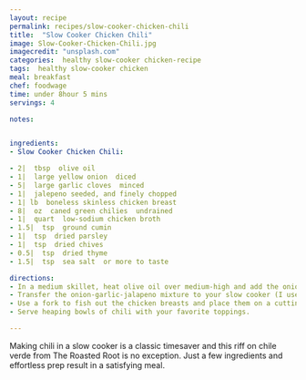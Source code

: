 ```yaml
---
layout: recipe
permalink: recipes/slow-cooker-chicken-chili
title:  "Slow Cooker Chicken Chili"
image: Slow-Cooker-Chicken-Chili.jpg
imagecredit: "unsplash.com"
categories:  healthy slow-cooker chicken-recipe
tags:  healthy slow-cooker chicken
meal: breakfast
chef: foodwage
time: under 8hour 5 mins
servings: 4

notes:


ingredients:
- Slow Cooker Chicken Chili:

- 2|  tbsp  olive oil
- 1|  large yellow onion  diced
- 5|  large garlic cloves  minced
- 1|  jalepeno seeded, and finely chopped
- 1| lb  boneless skinless chicken breast
- 8|  oz  caned green chilies  undrained
- 1|  quart  low-sodium chicken broth
- 1.5|  tsp  ground cumin
- 1|  tsp  dried parsley
- 1|  tsp  dried chives
- 0.5|  tsp  dried thyme
- 1.5|  tsp  sea salt  or more to taste

directions:
- In a medium skillet, heat olive oil over medium-high and add the onion. Saute, stirring occasionally, until onion begins to brown, about 10–15 minutes. Add the garlic and jalapeno and continue cooking for 3 minutes.
- Transfer the onion-garlic-jalapeno mixture to your slow cooker (I used a 6-quart slow cooker), along with the rest of the ingredients. Stir well and cover. Cook on low for 8 hours.
- Use a fork to fish out the chicken breasts and place them on a cutting board. Use two forks to shred the chicken, then place it back in the crock pot. If time allows, let the chicken soak in the chili for at least 1 hour (overnight is better) for maximum flavor.
- Serve heaping bowls of chili with your favorite toppings.

---
```


Making chili in a slow cooker is a classic timesaver and this riff on chile verde from The Roasted Root is no exception. Just a few ingredients and effortless prep result in a satisfying meal.